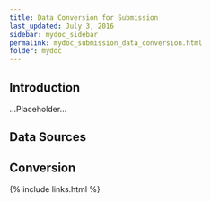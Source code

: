 ```yaml
---
title: Data Conversion for Submission
last_updated: July 3, 2016
sidebar: mydoc_sidebar
permalink: mydoc_submission_data_conversion.html
folder: mydoc
---
```


## Introduction 

...Placeholder...

## Data Sources

## Conversion

{% include links.html %}
